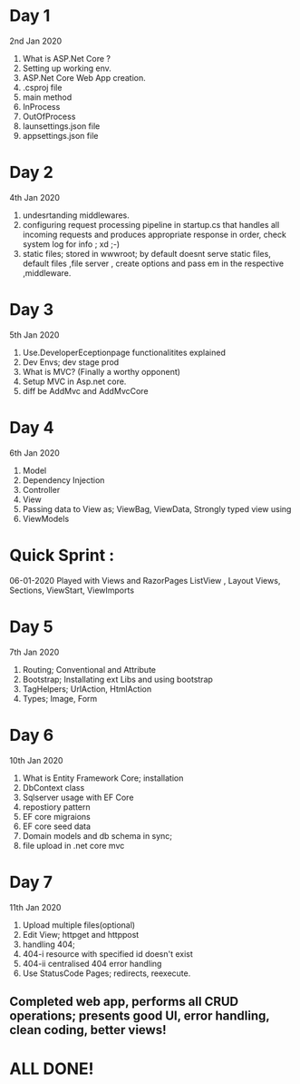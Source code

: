 # Day 1
2nd Jan 2020
1) What is ASP.Net Core ?
2) Setting up working env.
3) ASP.Net Core Web App creation.
4) .csproj file
5) main method
6) InProcess
7) OutOfProcess
8) launsettings.json file
9) appsettings.json file 

# Day 2
4th Jan 2020
1) undesrtanding middlewares.
2) configuring request processing pipeline in startup.cs that handles all incoming requests and produces appropriate response in order, check system log for info ; xd ;-)
3) static files; stored in wwwroot; by default doesnt serve static files, default files ,file server , create options and pass em in the respective ,middleware.

# Day 3
5th Jan 2020
1) Use.DeveloperEceptionpage functionalitites explained
2) Dev Envs; dev stage prod
3) What is MVC? (Finally a worthy opponent)
4) Setup MVC in Asp.net core.
5) diff be AddMvc and AddMvcCore

# Day 4
6th Jan 2020
1) Model
2) Dependency Injection
3) Controller
3) View
4) Passing data to View as; ViewBag, ViewData, Strongly typed view using
5) ViewModels

# Quick Sprint :
06-01-2020
Played with Views and RazorPages
ListView , Layout Views, Sections, ViewStart, ViewImports

# Day 5
7th Jan 2020
1) Routing; Conventional and Attribute
2) Bootstrap; Installating ext Libs and using bootstrap
3) TagHelpers; UrlAction, HtmlAction
4) Types; Image, Form

# Day 6
10th Jan 2020
1) What is Entity Framework Core; installation
2) DbContext class
3) Sqlserver usage with EF Core
4) repostiory pattern
5) EF core migraions
6) EF core seed data
7) Domain models and db schema in sync;
8) file upload in .net core mvc

# Day 7
11th Jan 2020
1) Upload multiple files(optional)
2) Edit View; httpget and httppost
3) handling 404; 
4) 404-i resource with specified id doesn't exist
5) 404-ii centralised 404 error handling 
6) Use StatusCode Pages; redirects, reexecute.


## Completed web app, performs all CRUD operations; presents good UI, error handling, clean coding, better views! 
# ALL DONE!
